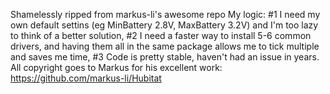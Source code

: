 Shamelessly ripped from markus-li's awesome repo
My logic:
#1 I need my own default settins (eg MinBattery 2.8V, MaxBattery 3.2V) and I'm too lazy to think of a better solution,
#2 I need a faster way to install 5-6 common drivers, and having them all in the same package allows me to tick multiple and saves me time,
#3 Code is pretty stable, haven't had an issue in years.
All copyright goes to Markus for his excellent work: https://github.com/markus-li/Hubitat
